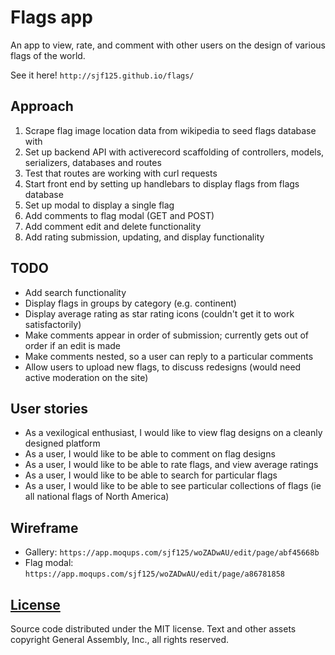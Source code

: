 # Flags app

An app to view, rate, and comment with other users on the design of various
flags of the world.

See it here!  `http://sjf125.github.io/flags/`

## Approach

1.  Scrape flag image location data from wikipedia to seed flags database with
2.  Set up backend API with activerecord scaffolding of controllers, models,
    serializers, databases and routes
3.  Test that routes are working with curl requests
4.  Start front end by setting up handlebars to display flags from flags
    database
5.  Set up modal to display a single flag
6.  Add comments to flag modal (GET and POST)
7.  Add comment edit and delete functionality
8.  Add rating submission, updating, and display functionality

## TODO

-   Add search functionality
-   Display flags in groups by category (e.g. continent)
-   Display average rating as star rating icons (couldn't get it to work
    satisfactorily)
-   Make comments appear in order of submission; currently gets out of order if
    an edit is made    
-   Make comments nested, so a user can reply to a particular comments
-   Allow users to upload new flags, to discuss redesigns (would need active
    moderation on the site)

## User stories

-   As a vexilogical enthusiast, I would like to view flag designs on a cleanly
    designed platform
-   As a user, I would like to be able to comment on flag designs
-   As a user, I would like to be able to rate flags, and view average ratings
-   As a user, I would like to be able to search for particular flags
-   As a user, I would like to be able to see particular collections of flags
    (ie all national flags of North America)

## Wireframe

-   Gallery: `https://app.moqups.com/sjf125/woZADwAU/edit/page/abf45668b`
-   Flag modal: `https://app.moqups.com/sjf125/woZADwAU/edit/page/a86781858`

## [License](LICENSE)

Source code distributed under the MIT license. Text and other assets copyright
General Assembly, Inc., all rights reserved.
